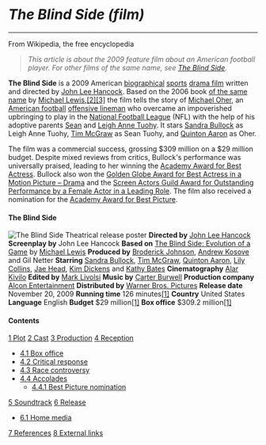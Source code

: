 # *The Blind Side (film)*
---
From Wikipedia, the free encyclopedia
>*This article is about the 2009 feature film about an American football player. For other films of the same name, see [The Blind Side](https://en.wikipedia.org/wiki/The_Blind_Side_(disambiguation)).*

**The Blind Side** is a 2009 American [biographical](https://en.wikipedia.org/wiki/Biographical_film) [sports](https://en.wikipedia.org/wiki/Sports_film) [drama film](https://en.wikipedia.org/wiki/Drama_(film_and_television)) written and directed by [John Lee Hancock](https://en.wikipedia.org/wiki/John_Lee_Hancock). Based on the 2006 book [of the same name](https://en.wikipedia.org/wiki/The_Blind_Side:_Evolution_of_a_Game) by [Michael Lewis](https://en.wikipedia.org/wiki/Michael_Lewis),[[2]](https://en.wikipedia.org/wiki/The_Blind_Side_(film)#cite_note-variety-2)[[3]](https://en.wikipedia.org/wiki/The_Blind_Side_(film)#cite_note-3) the film tells the story of [Michael Oher](https://en.wikipedia.org/wiki/Michael_Oher), an [American football](https://en.wikipedia.org/wiki/American_football) [offensive lineman](https://en.wikipedia.org/wiki/Lineman_(gridiron_football)#Offensive_line) who overcame an impoverished upbringing to play in the [National Football League](https://en.wikipedia.org/wiki/National_Football_League) (NFL) with the help of his adoptive parents [Sean](https://en.wikipedia.org/wiki/Sean_Tuohy) and [Leigh Anne Tuohy](https://en.wikipedia.org/wiki/Leigh_Anne_Tuohy). It stars [Sandra Bullock](https://en.wikipedia.org/wiki/Sandra_Bullock) as Leigh Anne Tuohy, [Tim McGraw](https://en.wikipedia.org/wiki/Tim_McGraw) as Sean Tuohy, and [Quinton Aaron](https://en.wikipedia.org/wiki/Quinton_Aaron) as Oher.

The film was a commercial success, grossing $309 million on a $29 million budget. Despite mixed reviews from critics, Bullock's performance was universally praised, leading to her winning the [Academy Award for Best Actress](https://en.wikipedia.org/wiki/Academy_Award_for_Best_Actress). Bullock also won the [Golden Globe Award for Best Actress in a Motion Picture – Drama](https://en.wikipedia.org/wiki/Golden_Globe_Award_for_Best_Actress_in_a_Motion_Picture_%E2%80%93_Drama) and the [Screen Actors Guild Award for Outstanding Performance by a Female Actor in a Leading Role](https://en.wikipedia.org/wiki/Screen_Actors_Guild_Award_for_Outstanding_Performance_by_a_Female_Actor_in_a_Leading_Role). The film also received a nomination for the [Academy Award for Best Picture](https://en.wikipedia.org/wiki/Academy_Award_for_Best_Picture).


#### The Blind Side
![The Blind Side](https://upload.wikimedia.org/wikipedia/en/6/60/Blind_side_poster.jpg?20171215230524)
Theatrical release poster
**Directed by** [John Lee Hancock](https://en.wikipedia.org/wiki/John_Lee_Hancock)
**Screenplay by** John Lee Hancock
**Based on** 	[The Blind Side: Evolution of a Game](https://en.wikipedia.org/wiki/The_Blind_Side:_Evolution_of_a_Game) by [Michael Lewis](https://en.wikipedia.org/wiki/Michael_Lewis)
**Produced by** [Broderick Johnson](https://en.wikipedia.org/wiki/Broderick_Johnson), [Andrew Kosove](https://en.wikipedia.org/wiki/Andrew_Kosove) and Gil Netter
**Starring** [Sandra Bullock](https://en.wikipedia.org/wiki/Sandra_Bullock), [Tim McGraw](https://en.wikipedia.org/wiki/Tim_McGraw), [Quinton Aaron](https://en.wikipedia.org/wiki/Quinton_Aaron), [Lily Collins](https://en.wikipedia.org/wiki/Lily_Collins), [Jae Head](https://en.wikipedia.org/wiki/Jae_Head), [Kim Dickens](https://en.wikipedia.org/wiki/Kim_Dickens) and [Kathy Bates](https://en.wikipedia.org/wiki/Kathy_Bates)
**Cinematography** [Alar Kivilo](https://en.wikipedia.org/wiki/Alar_Kivilo)
**Edited by** [Mark Livolsi](https://en.wikipedia.org/wiki/Mark_Livolsi)
**Music by** [Carter Burwell](https://en.wikipedia.org/wiki/Carter_Burwell)
**Production company** [Alcon Entertainment](https://en.wikipedia.org/wiki/Alcon_Entertainment)
**Distributed by** [Warner Bros. Pictures](https://en.wikipedia.org/wiki/Warner_Bros._Pictures)
**Release date** November 20, 2009
**Running time** 126 minutes[[1]](https://en.wikipedia.org/wiki/The_Blind_Side_(film)#cite_note-www.boxofficemojo.com-1)
**Country** United States
**Language** English
**Budget** $29 million[[1]](https://en.wikipedia.org/wiki/The_Blind_Side_(film)#cite_note-www.boxofficemojo.com-1)
**Box office** $309.2 million[[1]](https://en.wikipedia.org/wiki/The_Blind_Side_(film)#cite_note-www.boxofficemojo.com-1)

#### Contents
[1 Plot](https://en.wikipedia.org/wiki/The_Blind_Side_(film)#Plot)
[2 Cast](https://en.wikipedia.org/wiki/The_Blind_Side_(film)#Cast)
[3 Production](https://en.wikipedia.org/wiki/The_Blind_Side_(film)#Production)
[4 Reception](https://en.wikipedia.org/wiki/The_Blind_Side_(film)#Reception)
* [4.1	Box office](https://en.wikipedia.org/wiki/The_Blind_Side_(film)#Box_office)
* [4.2	Critical response](https://en.wikipedia.org/wiki/The_Blind_Side_(film)#Critical_response)
* [4.3	Race controversy](https://en.wikipedia.org/wiki/The_Blind_Side_(film)#Race_controversy)
* [4.4	Accolades](https://en.wikipedia.org/wiki/The_Blind_Side_(film)#Accolades)
  + [4.4.1	Best Picture nomination](https://en.wikipedia.org/wiki/The_Blind_Side_(film)#Best_Picture_nomination)

[5 Soundtrack](https://en.wikipedia.org/wiki/The_Blind_Side_(film)#Soundtrack)
[6	Release](https://en.wikipedia.org/wiki/The_Blind_Side_(film)#Release)
* [6.1	Home media](https://en.wikipedia.org/wiki/The_Blind_Side_(film)#Home_media)

[7 References](https://en.wikipedia.org/wiki/The_Blind_Side_(film)#References)
[8 External links](https://en.wikipedia.org/wiki/The_Blind_Side_(film)#External_links)
